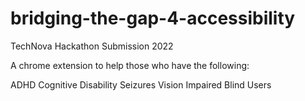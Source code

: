 # bridging-the-gap-4-accessibility 
TechNova Hackathon Submission 2022 


A chrome extension to help those who have the following:

ADHD 
Cognitive Disability 
Seizures
Vision Impaired
Blind Users
